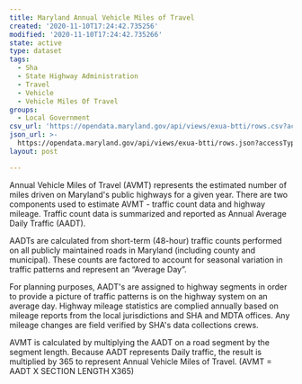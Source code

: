 ```yaml
---
title: Maryland Annual Vehicle Miles of Travel
created: '2020-11-10T17:24:42.735256'
modified: '2020-11-10T17:24:42.735266'
state: active
type: dataset
tags:
  - Sha
  - State Highway Administration
  - Travel
  - Vehicle
  - Vehicle Miles Of Travel
groups:
  - Local Government
csv_url: 'https://opendata.maryland.gov/api/views/exua-btti/rows.csv?accessType=DOWNLOAD'
json_url: >-
  https://opendata.maryland.gov/api/views/exua-btti/rows.json?accessType=DOWNLOAD
layout: post

---
```

Annual Vehicle Miles of Travel (AVMT) represents the estimated number of miles driven on Maryland's public highways for a given year. There are two components used to estimate AVMT - traffic count data and highway mileage.
Traffic count data is summarized and reported as Annual Average Daily Traffic (AADT).

AADTs are calculated from short-term (48-hour) traffic counts performed on all publicly maintained roads in Maryland (including county and municipal).  These counts are factored to account for seasonal variation in traffic patterns and represent an “Average Day”. 

For planning purposes, AADT's are assigned to highway segments in order to provide a picture of traffic patterns is on the highway system on an average day.
Highway mileage statistics are complied annually based on mileage reports from the local jurisdictions and SHA and MDTA offices.  Any mileage changes  are field verified by SHA's data collections crews.   

AVMT is calculated by multiplying the AADT on a road segment by the segment length. Because AADT represents Daily traffic, the result is multiplied by 365 to represent Annual Vehicle Miles of Travel. (AVMT = AADT X SECTION LENGTH X365)
